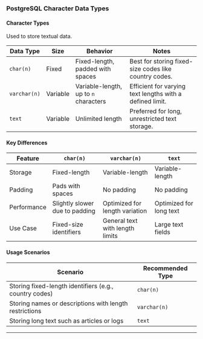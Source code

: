 ### PostgreSQL Character Data Types  

#### Character Types  
Used to store textual data.  

| Data Type   | Size | Behavior | Notes |
|------------|------|----------|------------------------------------------------|
| `char(n)`  | Fixed | Fixed-length, padded with spaces | Best for storing fixed-size codes like country codes. |
| `varchar(n)` | Variable | Variable-length, up to `n` characters | Efficient for varying text lengths with a defined limit. |
| `text` | Variable | Unlimited length | Preferred for long, unrestricted text storage. |

#### Key Differences  
| Feature | `char(n)` | `varchar(n)` | `text` |
|---------|----------|-------------|-------|
| Storage | Fixed-length | Variable-length | Variable-length |
| Padding | Pads with spaces | No padding | No padding |
| Performance | Slightly slower due to padding | Optimized for length variation | Optimized for long text |
| Use Case | Fixed-size identifiers | General text with length limits | Large text fields |

#### Usage Scenarios  
| Scenario | Recommended Type |
|----------|----------------|
| Storing fixed-length identifiers (e.g., country codes) | `char(n)` |
| Storing names or descriptions with length restrictions | `varchar(n)` |
| Storing long text such as articles or logs | `text` |

---